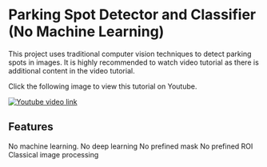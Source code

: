 # Parking Spot Detector and Classifier (No Machine Learning)
This project uses traditional computer vision techniques to detect parking spots in images. 
It is highly recommended to watch video tutorial as there is additional content in the video tutorial.

Click the following image to view this tutorial on Youtube.

[![Youtube video link](https://i.ytimg.com/vi/bBKXGIBTMmk/hqdefault.jpg)](//youtu.be/bBKXGIBTMmk "Youtube Video")

## Features
No machine learning.
No deep learning
No prefined mask
No prefined ROI
Classical image processing

